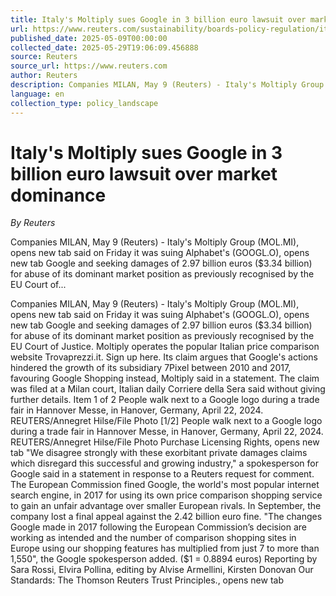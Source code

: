 ```yaml
---
title: Italy's Moltiply sues Google in 3 billion euro lawsuit over market dominance
url: https://www.reuters.com/sustainability/boards-policy-regulation/italys-moltiply-sues-google-3-billion-euro-lawsuit-over-market-dominance-2025-05-09/
published_date: 2025-05-09T00:00:00
collected_date: 2025-05-29T19:06:09.456888
source: Reuters
source_url: https://www.reuters.com
author: Reuters
description: Companies MILAN, May 9 (Reuters) - Italy's Moltiply Group (MOL.MI), opens new tab said on Friday it was suing Alphabet's (GOOGL.O), opens new tab Google and seeking damages of 2.97 billion euros ($3.34 billion) for abuse of its dominant market position as previously recognised by the EU Court of...
language: en
collection_type: policy_landscape
---
```


# Italy's Moltiply sues Google in 3 billion euro lawsuit over market dominance

*By Reuters*

Companies MILAN, May 9 (Reuters) - Italy's Moltiply Group (MOL.MI), opens new tab said on Friday it was suing Alphabet's (GOOGL.O), opens new tab Google and seeking damages of 2.97 billion euros ($3.34 billion) for abuse of its dominant market position as previously recognised by the EU Court of...

Companies MILAN, May 9 (Reuters) - Italy's Moltiply Group (MOL.MI), opens new tab said on Friday it was suing Alphabet's (GOOGL.O), opens new tab Google and seeking damages of 2.97 billion euros ($3.34 billion) for abuse of its dominant market position as previously recognised by the EU Court of Justice. Moltiply operates the popular Italian price comparison website Trovaprezzi.it. Sign up here. Its claim argues that Google's actions hindered the growth of its subsidiary 7Pixel between 2010 and 2017, favouring Google Shopping instead, Moltiply said in a statement. The claim was filed at a Milan court, Italian daily Corriere della Sera said without giving further details. Item 1 of 2 People walk next to a Google logo during a trade fair in Hannover Messe, in Hanover, Germany, April 22, 2024. REUTERS/Annegret Hilse/File Photo [1/2] People walk next to a Google logo during a trade fair in Hannover Messe, in Hanover, Germany, April 22, 2024. REUTERS/Annegret Hilse/File Photo Purchase Licensing Rights, opens new tab "We disagree strongly with these exorbitant private damages claims which disregard this successful and growing industry," a spokesperson for Google said in a statement in response to a Reuters request for comment. The European Commission fined Google, the world's most popular internet search engine, in 2017 for using its own price comparison shopping service to gain an unfair advantage over smaller European rivals. In September, the company lost a final appeal against the 2.42 billion euro fine. "The changes Google made in 2017 following the European Commission’s decision are working as intended and the number of comparison shopping sites in Europe using our shopping features has multiplied from just 7 to more than 1,550", the Google spokesperson added. ($1 = 0.8894 euros) Reporting by Sara Rossi, Elvira Pollina, editing by Alvise Armellini, Kirsten Donovan Our Standards: The Thomson Reuters Trust Principles., opens new tab